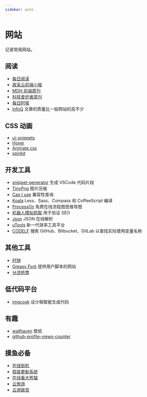 ```yaml
---
sidebar: auto
---
```


# 网站

记录常用网站。

## 阅读

- [每日阅读](https://hongbusi.github.io/daily-reading)
- [政采云前端小报](https://weekly.zoo.team)
- [MDH 前端周刊](https://github.com/sorrycc/weekly)
- [科技爱好者周刊](https://github.com/ruanyf/weekly)
- [每日时报](https://wubaiqing.github.io/zaobao)
- [InfoQ](https://www.infoq.cn/topic/Front-end) 文章的质量比一般网站的高不少

## CSS 动画

- [ui-snippets](https://ui-snippets.dev)
- [Hover](http://ianlunn.github.io/Hover)
- [Animate.css](https://animate.style)
- [spinkit](https://tobiasahlin.com/spinkit)

## 开发工具

- [snippet-generator](https://snippet-generator.app) 生成 VSCode 代码片段
- [TinyPng](https://tinypng.com) 图片压缩
- [Can I use](https://caniuse.com) 兼容性查询
- [Koala](http://koala-app.com)  Less、Sass、Compass 和 CoffeeScript 编译
- [ProcessOn](https://www.processon.com) 免费在线流程图思维导图
- [机器人模拟抓取](http://stool.chinaz.com/tools/robot.aspx) 用于验证 SEO
- [Json](https://www.json.cn) JSON 在线解析
- [uTools](https://www.u.tools) 新一代效率工具平台
- [CODELF](https://unbug.github.io/codelf) 搜索 GitHub、Bitbucket、GitLab 以查找实际使用变量名称

## 其他工具

- [时钟](https://hongbusi.github.io/clock)
- [Greasy Fork](https://greasyfork.org/zh-CN) 提供用户脚本的网站
- [分流抢票](https://www.bypass.cn)

## 低代码平台

- [imgcook](https://www.imgcook.com) 设计稿智能生成代码

## 有趣

- [wallhaven](https://wallhaven.cc) 壁纸 
- [github-profile-views-counter](https://github.com/antonkomarev/github-profile-views-counter)

## 摸鱼必备

- [在线街机](https://www.yikm.net)
- [假装更新系统](https://fakeupdate.net)
- [在线看大熊猫](http://live.ipanda.com/xmcd)
- [云旅游](https://livechina.cctv.com/mlzg/index.shtml?spm=C04362.P4smerNPPSHq.EVbEpxjQVGbO.4)
- [云游故宫](https://www.dpm.org.cn/yygg.html)
